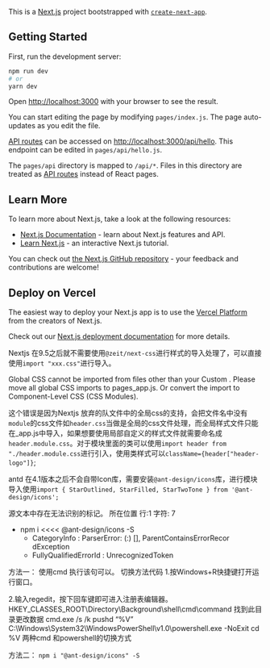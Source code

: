 This is a [Next.js](https://nextjs.org/) project bootstrapped with [`create-next-app`](https://github.com/vercel/next.js/tree/canary/packages/create-next-app).

## Getting Started

First, run the development server:

```bash
npm run dev
# or
yarn dev
```

Open [http://localhost:3000](http://localhost:3000) with your browser to see the result.

You can start editing the page by modifying `pages/index.js`. The page auto-updates as you edit the file.

[API routes](https://nextjs.org/docs/api-routes/introduction) can be accessed on [http://localhost:3000/api/hello](http://localhost:3000/api/hello). This endpoint can be edited in `pages/api/hello.js`.

The `pages/api` directory is mapped to `/api/*`. Files in this directory are treated as [API routes](https://nextjs.org/docs/api-routes/introduction) instead of React pages.

## Learn More

To learn more about Next.js, take a look at the following resources:

- [Next.js Documentation](https://nextjs.org/docs) - learn about Next.js features and API.
- [Learn Next.js](https://nextjs.org/learn) - an interactive Next.js tutorial.

You can check out [the Next.js GitHub repository](https://github.com/vercel/next.js/) - your feedback and contributions are welcome!

## Deploy on Vercel

The easiest way to deploy your Next.js app is to use the [Vercel Platform](https://vercel.com/new?utm_medium=default-template&filter=next.js&utm_source=create-next-app&utm_campaign=create-next-app-readme) from the creators of Next.js.

Check out our [Next.js deployment documentation](https://nextjs.org/docs/deployment) for more details.


Nextjs 在9.5之后就不需要使用`@zeit/next-css`进行样式的导入处理了，可以直接使用`import "xxx.css"`进行导入。


Global CSS cannot be imported from files other than your Custom <App>. Please move all global CSS imports to pages\_app.js. Or convert the import to Component-Level CSS (CSS Modules).

这个错误是因为Nextjs 放弃的队文件中的全局css的支持，会把文件名中没有`module`的css文件如`header.css`当做是全局的css文件处理，而全局样式文件只能在_app.js中导入，如果想要使用局部自定义的样式文件就需要命名成`header.module.css`。对于模块里面的类可以使用`import header from "./header.module.css`进行引入，使用类样式可以`className={header["header-logo"]}`;

antd 在4.1版本之后不会自带Icon库，需要安装`@ant-design/icons`库，进行模块导入使用`import { StarOutlined, StarFilled, StarTwoTone } from '@ant-design/icons';`


源文本中存在无法识别的标记。
所在位置 行:1 字符: 7
+ npm i  <<<< @ant-design/icons -S
    + CategoryInfo          : ParserError: (:) [], ParentContainsErrorRecor 
   dException
    + FullyQualifiedErrorId : UnrecognizedToken

方法一：
使用cmd 执行该句可以。
切换方法代码
1.按Windows+R快捷键打开运行窗口。

2.输入regedit，按下回车键即可进入注册表编辑器。
HKEY_CLASSES_ROOT\Directory\Background\shell\cmd\command
找到此目录更改数据
cmd.exe /s /k pushd “%V”
C:\Windows\System32\WindowsPowerShell\v1.0\powershell.exe -NoExit cd %V
两种cmd 和powershell的切换方式

方法二：
`npm i "@ant-design/icons" -S`